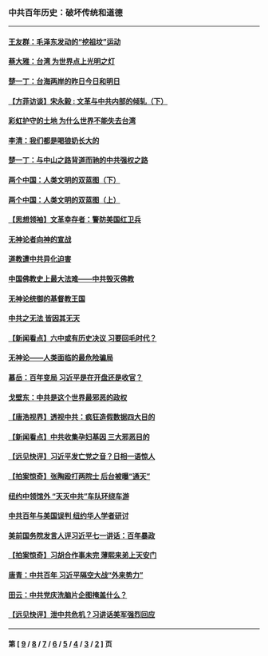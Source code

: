 ### 中共百年历史：破坏传统和道德
---
#### [王友群：毛泽东发动的“挖祖坟”运动](../../pages/nf1176114/n13723639.md?07120430) 
#### [蔡大雅：台湾 为世界点上光明之灯](../../pages/nf1176114/n13531530.md?07120430) 
#### [楚一丁：台海两岸的昨日今日和明日](../../pages/nf1176114/n13531468.md?07120430) 
#### [【方菲访谈】宋永毅 : 文革与中共内部的倾轧（下）](../../pages/nf1176114/n13486836.md?07120430) 
#### [彩虹护守的土地 为什么世界不能失去台湾](../../pages/nf1176114/n13476849.md?07120430) 
#### [李清：我们都是喝狼奶长大的](../../pages/nf1176114/n13471478.md?07120430) 
#### [楚一丁：与中山之路背道而驰的中共强权之路](../../pages/nf1176114/n13437270.md?07120430) 
#### [两个中国：人类文明的双蓝图（下）](../../pages/nf1176114/n13423132.md?07120430) 
#### [两个中国：人类文明的双蓝图（上）](../../pages/nf1176114/n13422687.md?07120430) 
#### [【思想领袖】文革幸存者：警防美国红卫兵](../../pages/nf1176114/n13339289.md?07120430) 
#### [无神论者向神的宣战](../../pages/nf1176114/n13281535.md?07120430) 
#### [道教遭中共异化迫害](../../pages/nf1176114/n13281463.md?07120430) 
#### [中国佛教史上最大法难——中共毁灭佛教](../../pages/nf1176114/n13281397.md?07120430) 
#### [无神论统御的基督教王国](../../pages/nf1176114/n13281280.md?07120430) 
#### [中共之无法 皆因其无天](../../pages/nf1176114/n13281088.md?07120430) 
#### [【新闻看点】六中或有历史决议 习要回毛时代？](../../pages/nf1176114/n13222895.md?07120430) 
#### [无神论——人类面临的最危险骗局](../../pages/nf1176114/n13196137.md?07120430) 
#### [慕岳：百年变局 习近平是在开盘还是收官？](../../pages/nf1176114/n13206516.md?07120430) 
#### [戈壁东：中共是这个世界最邪恶的政权](../../pages/nf1176114/n13085641.md?07120430) 
#### [【唐浩视界】透视中共：疯狂造假数据四大目的](../../pages/nf1176114/n13080590.md?07120430) 
#### [【新闻看点】中共收集孕妇基因 三大邪恶目的](../../pages/nf1176114/n13077182.md?07120430) 
#### [【远见快评】习近平发亡党之音？日相一语惊人](../../pages/nf1176114/n13074809.md?07120430) 
#### [【拍案惊奇】张陶殴打两院士 后台被曝“通天”](../../pages/nf1176114/n13070496.md?07120430) 
#### [纽约中领馆外 “天灭中共”车队环绕车游](../../pages/nf1176114/n13070693.md?07120430) 
#### [中共百年与美国误判 纽约华人学者研讨](../../pages/nf1176114/n13067969.md?07120430) 
#### [美前国务院发言人评习近平七一讲话：百年暴政](../../pages/nf1176114/n13066986.md?07120430) 
#### [【拍案惊奇】习胡合作事未完 薄熙来弟上天安门](../../pages/nf1176114/n13065867.md?07120430) 
#### [唐青：中共百年 习近平隔空大战“外来势力”](../../pages/nf1176114/n13065976.md?07120430) 
#### [田云：中共党庆洗脑片企图掩盖什么？](../../pages/nf1176114/n13064395.md?07120430) 
#### [【远见快评】泄中共危机？习讲话美军强烈回应](../../pages/nf1176114/n13064269.md?07120430) 

---
#### 第 [ [9](./9.md?07120430) / [8](./8.md?07120430) / [7](./7.md?07120430) / [6](./6.md?07120430) / [5](./5.md?07120430) / [4](./4.md?07120430) / [3](./3.md?07120430) / [2](./2.md?07120430) ] 页
